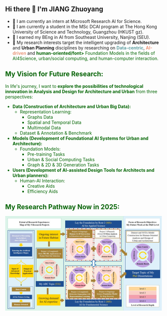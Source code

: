 ## Hi there 👋 I'm JIANG Zhuoyang
- 🔭 I am currently an intern at Microsoft Research AI for Science.
- 🌲 I am currently a student in the MSc DCAI program at The Hong Kong University of Science and Technology, Guangzhou (HKUST gz). 
- 🌱 I earned my BEng in AI from Southeast University, Nanjing (SEU).
- 🤔 My research interests target the intelligent upgrading of **Architecture** and **Urban Planning** disciplines by researching on **<font color=CadetBlue>Data-centric</font>**, **<font color=DarkSalmon>AI-driven</font>** and **<font color=DarkGreen>human-oriented/font>** Foundation Models in the fields of AI4Science, urban/social computing, and human-computer interaction.

## My Vision for Future Research:
In life's journey, I want to **explore the possibilities of technological innovation in Analysis and Design for Architecture and Urban** from three perspectives:
- **Data (Construction of Architecture and Urban Big Data):**
  - Representation Learning:
    - Graphs Data
    - Spatial and Temporal Data
    - Multimodal Data
  - Dataset & Annotation & Benchmark
- **Models (Development of Foundational AI Systems for Urban and Architecture):**
  - Foundation Models:
    - Pre-training Tasks
    - Urban & Social Computing Tasks
    - Graph & 2D & 3D Generation Tasks
- **Users (Development of AI-assisted Design Tools for Architects and Urban planners):**
  - Human-AI Interaction:
    - Creative Aids
    - Efficiency Aids

## My Research Pathway Now in 2025:
![My Research Pathway Now in 2025](https://github.com/Jonarck/Jonarck/blob/main/Research%20Pathway.jpg)

